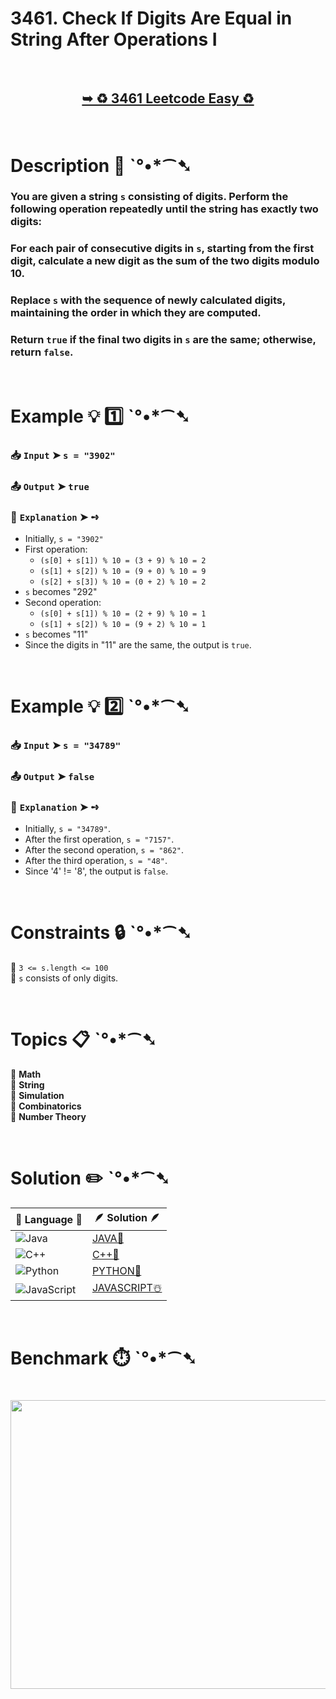 # 3461. Check If Digits Are Equal in String After Operations I

</br>

<h2 align="center"> 

<a href="https://leetcode.com/problems/check-if-digits-are-equal-in-string-after-operations-i/description/?envType=daily-question&envId=2025-10-23"><strong>➥ ♻️ 3461 Leetcode Easy ♻️ </strong></a>
</h2>

</br>

# Description 📜 ˋ°•*⁀➷

### You are given a string `s` consisting of digits. Perform the following operation repeatedly until the string has exactly two digits:

### For each pair of consecutive digits in `s`, starting from the first digit, calculate a new digit as the sum of the two digits modulo 10.

### Replace `s` with the sequence of newly calculated digits, maintaining the order in which they are computed.

### Return `true` if the final two digits in `s` are the same; otherwise, return `false`.

</br>

# Example 💡 1️⃣ ˋ°•*⁀➷

  ### 📥 `Input`  ➤ `s = "3902"`

  ### 📤 `Output`  ➤ `true`

  ### 🔦 `Explanation`  ➤ ➺

  - Initially, `s = "3902"`
  - First operation:
    - `(s[0] + s[1]) % 10 = (3 + 9) % 10 = 2`
    - `(s[1] + s[2]) % 10 = (9 + 0) % 10 = 9`
    - `(s[2] + s[3]) % 10 = (0 + 2) % 10 = 2`
  - `s` becomes "292"
  - Second operation:
    - `(s[0] + s[1]) % 10 = (2 + 9) % 10 = 1`
    - `(s[1] + s[2]) % 10 = (9 + 2) % 10 = 1`
  - `s` becomes "11"
  - Since the digits in "11" are the same, the output is `true`.

</br>

# Example 💡 2️⃣ ˋ°•*⁀➷

  ### 📥 `Input`  ➤ `s = "34789"`

  ### 📤 `Output`  ➤ `false`

  ### 🔦 `Explanation`  ➤ ➺

  - Initially, `s = "34789"`.
  - After the first operation, `s = "7157"`.
  - After the second operation, `s = "862"`.
  - After the third operation, `s = "48"`.
  - Since '4' != '8', the output is `false`.

</br>

# Constraints 🔒 ˋ°•*⁀➷

🔹 `3 <= s.length <= 100` </br>
🔹 `s` consists of only digits. </br>

</br>

# Topics 📋 ˋ°•*⁀➷

🔸 **Math** </br>
🔸 **String** </br>
🔸 **Simulation** </br>
🔸 **Combinatorics** </br>
🔸 **Number Theory** </br>

</br>

# Solution ✏️ ˋ°•*⁀➷

| 📒 Language 📒  | 🪶 Solution 🪶 |
| ------------- | ------------- |
|  ![Java](https://img.shields.io/badge/java-%23ED8B00.svg?style=for-the-badge&logo=openjdk&logoColor=white)  | [JAVA🍁](https://github.com/Prakhar-002/LEETCODE/blob/main/%F0%9F%8D%84%20Daily%20Challenge%202025%20%F0%9F%8D%B3/%F0%9F%94%AC%20Examine%20Thoroughly%20%F0%9F%A7%AC/10%20Oct%20%F0%9F%9B%95/23%20-%2010%20-%202025%20---%203461.%20Check%20If%20Digits%20Are%20Equal%20in%20String%20After%20Operations%20I%20%E2%98%83%EF%B8%8F%20%F0%9F%8D%81%20%F0%9F%8D%B0%20%F0%9F%8E%B2/%F0%9F%8D%81JAVA%20-%203461.%20Check%20If%20Digits%20Are%20Equal%20in%20String%20Af.java) |
|  ![C++](https://img.shields.io/badge/c++-%2300599C.svg?style=for-the-badge&logo=c%2B%2B&logoColor=white)  | [C++🎲](https://github.com/Prakhar-002/LEETCODE/blob/main/%F0%9F%8D%84%20Daily%20Challenge%202025%20%F0%9F%8D%B3/%F0%9F%94%AC%20Examine%20Thoroughly%20%F0%9F%A7%AC/10%20Oct%20%F0%9F%9B%95/23%20-%2010%20-%202025%20---%203461.%20Check%20If%20Digits%20Are%20Equal%20in%20String%20After%20Operations%20I%20%E2%98%83%EF%B8%8F%20%F0%9F%8D%81%20%F0%9F%8D%B0%20%F0%9F%8E%B2/%F0%9F%8E%B2CPP%20-%203461.%20Check%20If%20Digits%20Are%20Equal%20in%20String%20Afte.cpp)  |
|  ![Python](https://img.shields.io/badge/python-3670A0?style=for-the-badge&logo=python&logoColor=ffdd54)    | [PYTHON🍰](https://github.com/Prakhar-002/LEETCODE/blob/main/%F0%9F%8D%84%20Daily%20Challenge%202025%20%F0%9F%8D%B3/%F0%9F%94%AC%20Examine%20Thoroughly%20%F0%9F%A7%AC/10%20Oct%20%F0%9F%9B%95/23%20-%2010%20-%202025%20---%203461.%20Check%20If%20Digits%20Are%20Equal%20in%20String%20After%20Operations%20I%20%E2%98%83%EF%B8%8F%20%F0%9F%8D%81%20%F0%9F%8D%B0%20%F0%9F%8E%B2/%F0%9F%8D%B0PYTHON%20-%203461.%20Check%20If%20Digits%20Are%20Equal%20in%20String%20Af.py) |
| ![JavaScript](https://img.shields.io/badge/javascript-%23323330.svg?style=for-the-badge&logo=javascript&logoColor=%23F7DF1E)   | [JAVASCRIPT☃️](https://github.com/Prakhar-002/LEETCODE/blob/main/%F0%9F%8D%84%20Daily%20Challenge%202025%20%F0%9F%8D%B3/%F0%9F%94%AC%20Examine%20Thoroughly%20%F0%9F%A7%AC/10%20Oct%20%F0%9F%9B%95/23%20-%2010%20-%202025%20---%203461.%20Check%20If%20Digits%20Are%20Equal%20in%20String%20After%20Operations%20I%20%E2%98%83%EF%B8%8F%20%F0%9F%8D%81%20%F0%9F%8D%B0%20%F0%9F%8E%B2/%E2%98%83%EF%B8%8FJAVASCRIPT%20-%203461.%20Check%20If%20Digits%20Are%20Equal%20in%20Strin.js) |

</br>

# Benchmark ⏱️ ˋ°•*⁀➷

<h1  align="center" >

<img src ="https://github.com/user-attachments/assets/df859127-b8d0-4049-bac2-4599aa527f1a" width = "700px" height="462px" />

</h1>
